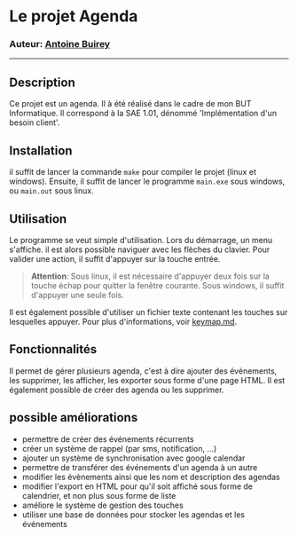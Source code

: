 # Le projet Agenda

### Auteur: [Antoine Buirey](https://github.com/T0ine34)

---

## Description

Ce projet est un agenda. Il à été réalisé dans le cadre de mon BUT Informatique. Il correspond à la SAE 1.01, dénommé 'Implémentation d'un besoin client'.

## Installation
il suffit de lancer la commande ```make``` pour compiler le projet (linux et windows). Ensuite, il suffit de lancer le programme ```main.exe``` sous windows, ou ```main.out``` sous linux.

## Utilisation
Le programme se veut simple d'utilisation. Lors du démarrage, un menu s'affiche. il est alors possible naviguer avec les flèches du clavier. Pour valider une action, il suffit d'appuyer sur la touche entrée.

> **Attention**: Sous linux, il est nécessaire d'appuyer deux fois sur la touche échap pour quitter la fenêtre courante. Sous windows, il suffit d'appuyer une seule fois.

Il est également possible d'utiliser un fichier texte contenant les touches sur lesquelles appuyer. Pour plus d'informations, voir [keymap.md](keymap.md).

## Fonctionnalités
Il permet de gérer plusieurs agenda, c'est à dire ajouter des événements, les supprimer, les afficher, les exporter sous forme d'une page HTML.
Il est également possible de créer des agenda ou les supprimer.


## possible améliorations
- permettre de créer des événements récurrents
- créer un système de rappel (par sms, notification, ...)
- ajouter un système de synchronisation avec google calendar
- permettre de transférer des événements d'un agenda à un autre
- modifier les évènements ainsi que les nom et description des agendas
- modifier l'export en HTML pour qu'il soit affiché sous forme de calendrier, et non plus sous forme de liste
- améliore le système de gestion des touches
- utiliser une base de données pour stocker les agendas et les événements